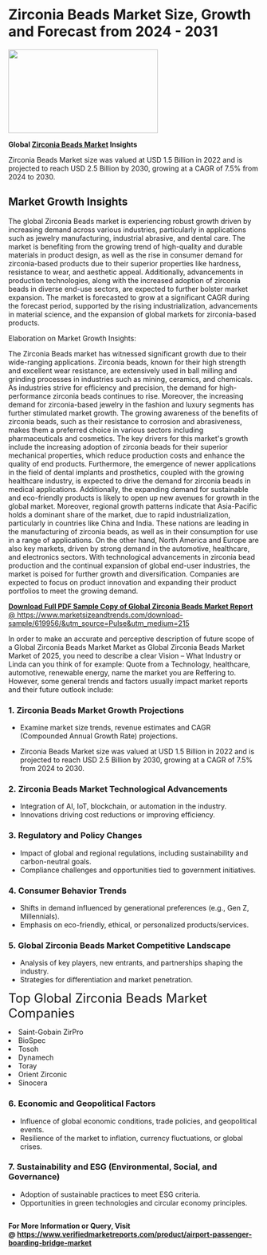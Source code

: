 <H1>Zirconia Beads Market Size, Growth and Forecast from 2024 - 2031</H1><img class="aligncenter size-medium wp-image-584254" src="https://thirdeyenews.in/wp-content/uploads/2024/09/Global-Market-Research-300x168.jpeg" alt="" width="300" height="168" /><p><strong>Global&nbsp;<a href="https://www.marketsizeandtrends.com/download-sample/619956/&amp;utm_source=Pulse&amp;utm_medium=215">Zirconia Beads Market</a> Insights</strong></p><p>Zirconia Beads Market size was valued at USD 1.5 Billion in 2022 and is projected to reach USD 2.5 Billion by 2030, growing at a CAGR of 7.5% from 2024 to 2030.</p><p><h2>Market Growth Insights</h2> <p>The global Zirconia Beads market is experiencing robust growth driven by increasing demand across various industries, particularly in applications such as jewelry manufacturing, industrial abrasive, and dental care. The market is benefiting from the growing trend of high-quality and durable materials in product design, as well as the rise in consumer demand for zirconia-based products due to their superior properties like hardness, resistance to wear, and aesthetic appeal. Additionally, advancements in production technologies, along with the increased adoption of zirconia beads in diverse end-use sectors, are expected to further bolster market expansion. The market is forecasted to grow at a significant CAGR during the forecast period, supported by the rising industrialization, advancements in material science, and the expansion of global markets for zirconia-based products.</p> <p><a href="sample-link"></a></p> <p>Elaboration on Market Growth Insights:</p> <p>The Zirconia Beads market has witnessed significant growth due to their wide-ranging applications. Zirconia beads, known for their high strength and excellent wear resistance, are extensively used in ball milling and grinding processes in industries such as mining, ceramics, and chemicals. As industries strive for efficiency and precision, the demand for high-performance zirconia beads continues to rise. Moreover, the increasing demand for zirconia-based jewelry in the fashion and luxury segments has further stimulated market growth. The growing awareness of the benefits of zirconia beads, such as their resistance to corrosion and abrasiveness, makes them a preferred choice in various sectors including pharmaceuticals and cosmetics. The key drivers for this market's growth include the increasing adoption of zirconia beads for their superior mechanical properties, which reduce production costs and enhance the quality of end products. Furthermore, the emergence of newer applications in the field of dental implants and prosthetics, coupled with the growing healthcare industry, is expected to drive the demand for zirconia beads in medical applications. Additionally, the expanding demand for sustainable and eco-friendly products is likely to open up new avenues for growth in the global market. Moreover, regional growth patterns indicate that Asia-Pacific holds a dominant share of the market, due to rapid industrialization, particularly in countries like China and India. These nations are leading in the manufacturing of zirconia beads, as well as in their consumption for use in a range of applications. On the other hand, North America and Europe are also key markets, driven by strong demand in the automotive, healthcare, and electronics sectors. With technological advancements in zirconia bead production and the continual expansion of global end-user industries, the market is poised for further growth and diversification. Companies are expected to focus on product innovation and expanding their product portfolios to meet the growing demand. <p><a href="more-info-link"></p><p><span class=""><strong>Download Full PDF Sample Copy of Global Zirconia Beads Market Report</strong> @ <a href="https://www.marketsizeandtrends.com/download-sample/619956/&amp;utm_source=Pulse&amp;utm_medium=215" target="_blank">https://www.marketsizeandtrends.com/download-sample/619956/&amp;utm_source=Pulse&amp;utm_medium=215</a></span></p><p>In order to make an accurate and perceptive description of future scope of a Global&nbsp;Zirconia Beads Market Market as Global&nbsp;Zirconia Beads Market Market of 2025, you need to describe a clear Vision &ndash; What Industry or Linda can you think of for example: Quote from a Technology, healthcare, automotive, renewable energy, name the market you are Reffering to. However, some general trends and factors usually impact market reports and their future outlook include:</p><h3>1.&nbsp;<strong>Zirconia Beads Market Growth Projections</strong></h3><ul><li>Examine market size trends, revenue estimates and CAGR (Compounded Annual Growth Rate) projections.</li><li><p>Zirconia Beads Market size was valued at USD 1.5 Billion in 2022 and is projected to reach USD 2.5 Billion by 2030, growing at a CAGR of 7.5% from 2024 to 2030.</p></li></ul><h3>2.&nbsp;<strong>Zirconia Beads Market Technological Advancements</strong></h3><ul><li>Integration of AI, IoT, blockchain, or automation in the industry.</li><li>Innovations driving cost reductions or improving efficiency.</li></ul><h3>3.&nbsp;<strong>Regulatory and Policy Changes</strong></h3><ul><li>Impact of global and regional regulations, including sustainability and carbon-neutral goals.</li><li>Compliance challenges and opportunities tied to government initiatives.</li></ul><h3>4.&nbsp;<strong>Consumer Behavior Trends</strong></h3><ul><li>Shifts in demand influenced by generational preferences (e.g., Gen Z, Millennials).</li><li>Emphasis on eco-friendly, ethical, or personalized products/services.</li></ul><h3>5.&nbsp;<strong>Global Zirconia Beads Market Competitive Landscape</strong></h3><ul><li>Analysis of key players, new entrants, and partnerships shaping the industry.</li><li>Strategies for differentiation and market penetration.</li></ul><p data-pm-slice="1 1 []"><span style="color: inherit; font-family: inherit; font-size: 25px;">Top Global Zirconia Beads Market Companies</span></p><div class="" data-test-id=""><p><li>Saint-Gobain ZirPro</li><li> BioSpec</li><li> Tosoh</li><li> Dynamech</li><li> Toray</li><li> Orient Zirconic</li><li> Sinocera</li></p></div><h3>6.&nbsp;<strong>Economic and Geopolitical Factors</strong></h3><ul><li>Influence of global economic conditions, trade policies, and geopolitical events.</li><li>Resilience of the market to inflation, currency fluctuations, or global crises.</li></ul><h3>7.&nbsp;<strong>Sustainability and ESG (Environmental, Social, and Governance)</strong></h3><ul><li>Adoption of sustainable practices to meet ESG criteria.</li><li>Opportunities in green technologies and circular economy principles.</li></ul><h2><strong style="font-size: 14px;">For More Information or Query, Visit @&nbsp;</strong><a style="background-color: #ffffff; font-size: 14px;" href="https://www.marketsizeandtrends.com/report/zirconia-beads-market/" target="_blank">https://www.verifiedmarketreports.com/product/airport-passenger-boarding-bridge-market</a></h2>
